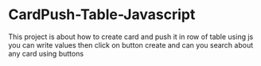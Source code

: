 # CardPush-Table-Javascript
This project is about how to create card and push it in row of table using js you can write values then click on button create and can you search about any card using buttons
